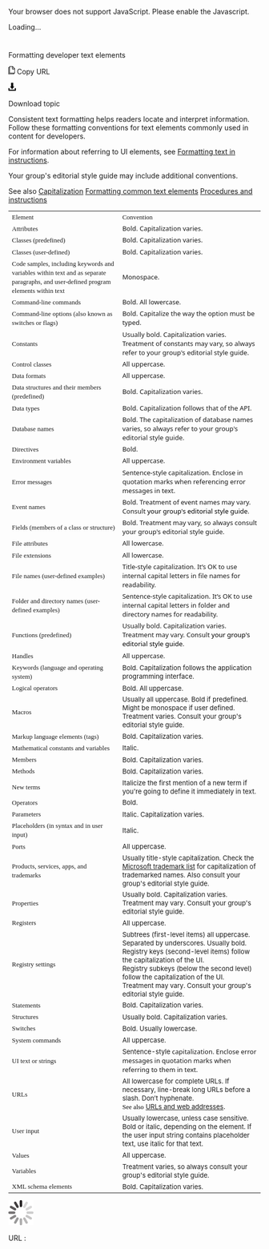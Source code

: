 Your browser does not support JavaScript. Please enable the Javascript.

Loading...

# 

Formatting developer text elements

![Copy URL](formatting-developer-text-elements_files/Copy.png)
Copy URL

![Download](formatting-developer-text-elements_files/Download.png)

Download topic

Consistent
text formatting helps readers locate and interpret information.
Follow these formatting conventions for text elements commonly used
in content for developers. 

For information about referring to UI elements, see [Formatting text in instructions](https://worldready.cloudapp.net/Styleguide/Read?id=2700&topicid=29014). 

Your group's editorial style guide may include additional conventions.

See also
[Capitalization](https://worldready.cloudapp.net/Styleguide/Read?id=2700&topicid=33685)
[Formatting common text elements](https://worldready.cloudapp.net/Styleguide/Read?id=2700&topicid=36402)
[Procedures and instructions](https://worldready.cloudapp.net/Styleguide/Read?id=2700&topicid=26471)

<table>
<tbody>
<tr class="odd">
<td><span style="font-family:Segoe UI Semibold;font-size:small;">Element</span></td>
<td><span style="font-family:Segoe UI Semibold;font-size:small;">Convention</span></td>
</tr>
<tr class="even">
<td><span style="font-family:Segoe UI Semibold;font-size:small;">Attributes</span></td>
<td><span style="font-family:Segoe UI;font-size:small;mso-fareast-font-family:&#39;Times New Roman&#39;;mso-ansi-language:EN-US;mso-fareast-language:EN-US;mso-bidi-language:AR-SA;mso-bidi-font-size:12.0pt;">Bold. Capitalization varies.</span></td>
</tr>
<tr class="odd">
<td><span style="font-family:Segoe UI Semibold;font-size:small;mso-fareast-font-family:&#39;Times New Roman&#39;;mso-ansi-language:EN-US;mso-fareast-language:EN-US;mso-bidi-language:AR-SA;mso-bidi-font-size:12.0pt;">Classes (predefined)</span></td>
<td><span style="font-family:Segoe UI;font-size:small;mso-fareast-font-family:&#39;Times New Roman&#39;;mso-ansi-language:EN-US;mso-fareast-language:EN-US;mso-bidi-language:AR-SA;mso-bidi-font-size:12.0pt;">Bold. Capitalization varies.</span></td>
</tr>
<tr class="even">
<td><span style="font-family:Segoe UI Semibold;font-size:small;">Classes (user-defined)</span></td>
<td><span style="font-family:Segoe UI;font-size:small;mso-fareast-font-family:&#39;Times New Roman&#39;;mso-ansi-language:EN-US;mso-fareast-language:EN-US;mso-bidi-language:AR-SA;mso-bidi-font-size:12.0pt;">Bold. Capitalization varies. </span></td>
</tr>
<tr class="odd">
<td><span style="font-family:Segoe UI Semibold;font-size:small;mso-fareast-font-family:&#39;Times New Roman&#39;;mso-ansi-language:EN-US;mso-fareast-language:EN-US;mso-bidi-language:AR-SA;mso-bidi-font-size:12.0pt;">Code samples, including keywords and variables within text and as separate paragraphs, and user-defined program elements within text</span></td>
<td><span style="font-family:Segoe UI;font-size:small;mso-fareast-font-family:&#39;Times New Roman&#39;;mso-ansi-language:EN-US;mso-fareast-language:EN-US;mso-bidi-language:AR-SA;mso-bidi-font-size:12.0pt;">Monospace. </span></td>
</tr>
<tr class="even">
<td><span style="font-family:Segoe UI Semibold;font-size:small;mso-fareast-font-family:&#39;Times New Roman&#39;;mso-ansi-language:EN-US;mso-fareast-language:EN-US;mso-bidi-language:AR-SA;mso-bidi-font-size:12.0pt;">Command-line commands</span></td>
<td><span style="font-family:Segoe UI;font-size:small;mso-fareast-font-family:&#39;Times New Roman&#39;;mso-ansi-language:EN-US;mso-fareast-language:EN-US;mso-bidi-language:AR-SA;mso-bidi-font-size:12.0pt;">Bold. All lowercase.</span></td>
</tr>
<tr class="odd">
<td><span style="font-family:Segoe UI Semibold;font-size:small;">Command-line options (also known as switches or flags)</span></td>
<td><span style="font-family:Segoe UI;font-size:small;">Bold. Capitalize the way the option must be typed.</span></td>
</tr>
<tr class="even">
<td><span style="font-family:Segoe UI Semibold;font-size:small;mso-fareast-font-family:&#39;Times New Roman&#39;;mso-ansi-language:EN-US;mso-fareast-language:EN-US;mso-bidi-language:AR-SA;mso-bidi-font-size:12.0pt;">Constants</span></td>
<td><span style="font-family:Segoe UI;font-size:small;mso-fareast-font-family:&#39;Times New Roman&#39;;mso-ansi-language:EN-US;mso-fareast-language:EN-US;mso-bidi-language:AR-SA;mso-bidi-font-size:12.0pt;">Usually bold. Capitalization varies. Treatment of constants may vary, so always refer to your group's editorial style guide.</span></td>
</tr>
<tr class="odd">
<td><span style="font-family:Segoe UI Semibold;font-size:small;mso-fareast-font-family:&#39;Times New Roman&#39;;mso-ansi-language:EN-US;mso-fareast-language:EN-US;mso-bidi-language:AR-SA;mso-bidi-font-size:12.0pt;">Control classes</span></td>
<td><span style="font-family:Segoe UI;font-size:small;mso-fareast-font-family:&#39;Times New Roman&#39;;mso-ansi-language:EN-US;mso-fareast-language:EN-US;mso-bidi-language:AR-SA;mso-bidi-font-size:12.0pt;">All uppercase.</span></td>
</tr>
<tr class="even">
<td><span style="font-family:Segoe UI Semibold;font-size:small;">Data formats</span></td>
<td><span style="font-family:Segoe UI;font-size:small;">All uppercase.</span></td>
</tr>
<tr class="odd">
<td><div>
<span style="font-family:Segoe UI Semibold;font-size:small;mso-fareast-font-family:&#39;Times New Roman&#39;;mso-ansi-language:EN-US;mso-fareast-language:EN-US;mso-bidi-language:AR-SA;mso-bidi-font-size:12.0pt;">Data structures and their members (predefined)</span>
</div></td>
<td><div>
<span style="font-family:Segoe UI;font-size:small;">Bold. Capitalization varies.</span>
</div></td>
</tr>
<tr class="even">
<td><span style="font-family:Segoe UI Semibold;font-size:small;">Data types</span></td>
<td><span style="font-family:Segoe UI;font-size:small;mso-fareast-font-family:&#39;Times New Roman&#39;;mso-ansi-language:EN-US;mso-fareast-language:EN-US;mso-bidi-language:AR-SA;mso-bidi-font-size:12.0pt;">Bold. Capitalization follows that of the API.</span></td>
</tr>
<tr class="odd">
<td><span style="font-family:Segoe UI Semibold;font-size:small;">Database names</span></td>
<td><span style="font-family:Segoe UI;font-size:small;">Bold. </span><span style="font-family:Segoe UI;font-size:small;">The capitalization of database names varies, so always refer to your group's editorial style guide.</span></td>
</tr>
<tr class="even">
<td><span style="font-family:Segoe UI Semibold;font-size:small;">Directives</span></td>
<td><span style="font-family:Segoe UI;font-size:small;">Bold.</span></td>
</tr>
<tr class="odd">
<td><span style="font-family:Segoe UI Semibold;font-size:small;mso-fareast-font-family:&#39;Times New Roman&#39;;mso-ansi-language:EN-US;mso-fareast-language:EN-US;mso-bidi-language:AR-SA;mso-bidi-font-size:12.0pt;">Environment variables</span></td>
<td><span style="font-family:Segoe UI;font-size:small;">All uppercase.</span></td>
</tr>
<tr class="even">
<td><span style="font-family:Segoe UI Semibold;font-size:small;mso-fareast-font-family:&#39;Times New Roman&#39;;mso-ansi-language:EN-US;mso-fareast-language:EN-US;mso-bidi-language:AR-SA;mso-bidi-font-size:12.0pt;">Error messages</span></td>
<td><span style="font-family:Segoe UI;font-size:small;mso-fareast-font-family:&#39;Times New Roman&#39;;mso-ansi-language:EN-US;mso-fareast-language:EN-US;mso-bidi-language:AR-SA;mso-bidi-font-size:12.0pt;">Sentence-style c</span><span style="font-family:Segoe UI;font-size:small;mso-fareast-font-family:&#39;Times New Roman&#39;;mso-ansi-language:EN-US;mso-fareast-language:EN-US;mso-bidi-language:AR-SA;mso-bidi-font-size:12.0pt;">apitalization</span><span style="font-family:Segoe UI;font-size:small;">. Enclose in quotation marks when referencing error messages in text</span><span style="font-family:Segoe UI;font-size:small;mso-fareast-font-family:&#39;Times New Roman&#39;;mso-ansi-language:EN-US;mso-fareast-language:EN-US;mso-bidi-language:AR-SA;mso-bidi-font-size:12.0pt;">.</span></td>
</tr>
<tr class="odd">
<td><span style="font-family:Segoe UI Semibold;font-size:small;mso-fareast-font-family:&#39;Times New Roman&#39;;mso-ansi-language:EN-US;mso-fareast-language:EN-US;mso-bidi-language:AR-SA;mso-bidi-font-size:12.0pt;">Event names</span></td>
<td><span style="font-family:Segoe UI;font-size:small;mso-fareast-font-family:&#39;Times New Roman&#39;;mso-ansi-language:EN-US;mso-fareast-language:EN-US;mso-bidi-language:AR-SA;mso-bidi-font-size:12.0pt;">Bold. Treatment of event names may vary. Consult </span><span style="color:black;font-family:Segoe UI;font-size:small;mso-fareast-font-family:Calibri;mso-ansi-language:EN-US;mso-fareast-language:EN-US;mso-bidi-language:AR-SA;mso-fareast-theme-font:minor-latin;">your group's editorial style guide</span><span style="font-family:Segoe UI;font-size:small;mso-fareast-font-family:&#39;Times New Roman&#39;;mso-ansi-language:EN-US;mso-fareast-language:EN-US;mso-bidi-language:AR-SA;mso-bidi-font-size:12.0pt;">.</span></td>
</tr>
<tr class="even">
<td><span style="font-family:Segoe UI Semibold;font-size:small;mso-fareast-font-family:&#39;Times New Roman&#39;;mso-ansi-language:EN-US;mso-fareast-language:EN-US;mso-bidi-language:AR-SA;mso-bidi-font-size:12.0pt;">Fields (members of a class or structure)</span></td>
<td><span style="font-family:Segoe UI;font-size:small;mso-fareast-font-family:&#39;Times New Roman&#39;;mso-ansi-language:EN-US;mso-fareast-language:EN-US;mso-bidi-language:AR-SA;mso-bidi-font-size:12.0pt;">Bold. Treatment may vary, so always consult your group's editorial style guide.</span></td>
</tr>
<tr class="odd">
<td><span style="font-family:Segoe UI Semibold;font-size:small;">File attributes</span></td>
<td><span style="font-family:Segoe UI;font-size:small;">All lowercase.</span></td>
</tr>
<tr class="even">
<td><span style="font-family:Segoe UI Semibold;font-size:small;mso-fareast-font-family:&#39;Times New Roman&#39;;mso-ansi-language:EN-US;mso-fareast-language:EN-US;mso-bidi-language:AR-SA;mso-bidi-font-size:12.0pt;">File extensions</span></td>
<td><span style="font-family:Segoe UI;font-size:small;">All lowercase.</span></td>
</tr>
<tr class="odd">
<td><span style="font-family:Segoe UI Semibold;font-size:small;mso-fareast-font-family:&#39;Times New Roman&#39;;mso-ansi-language:EN-US;mso-fareast-language:EN-US;mso-bidi-language:AR-SA;mso-bidi-font-size:12.0pt;">File names (user-defined examples)</span></td>
<td><span style="font-family:Segoe UI;font-size:small;mso-fareast-font-family:Calibri;mso-bidi-font-family:&#39;Times New Roman&#39;;mso-ansi-language:EN-US;mso-fareast-language:EN-US;mso-bidi-language:AR-SA;mso-fareast-theme-font:minor-latin;mso-bidi-font-size:12.0pt;">Title-style capitalization. It’s OK to use internal capital letters in file names for readability.</span></td>
</tr>
<tr class="even">
<td><span style="font-family:Segoe UI Semibold;font-size:small;mso-fareast-font-family:&#39;Times New Roman&#39;;mso-ansi-language:EN-US;mso-fareast-language:EN-US;mso-bidi-language:AR-SA;mso-bidi-font-size:12.0pt;">Folder and directory names (user-defined examples)</span></td>
<td><span style="font-family:Segoe UI;font-size:small;mso-fareast-font-family:Calibri;mso-bidi-font-family:&#39;Times New Roman&#39;;mso-ansi-language:EN-US;mso-fareast-language:EN-US;mso-bidi-language:AR-SA;mso-fareast-theme-font:minor-latin;mso-bidi-font-size:12.0pt;">Sentence-style capitalization. It’s OK to use internal capital letters in folder and directory names for readability.</span></td>
</tr>
<tr class="odd">
<td><span style="font-family:Segoe UI Semibold;font-size:small;mso-fareast-font-family:&#39;Times New Roman&#39;;mso-ansi-language:EN-US;mso-fareast-language:EN-US;mso-bidi-language:AR-SA;mso-bidi-font-size:12.0pt;">Functions (predefined)</span></td>
<td><span style="font-family:Segoe UI;font-size:small;mso-fareast-font-family:&#39;Times New Roman&#39;;mso-ansi-language:EN-US;mso-fareast-language:EN-US;mso-bidi-language:AR-SA;mso-bidi-font-size:12.0pt;">Usually bold. Capitalization varies. Treatment may vary. Consult </span><span style="color:black;font-family:Segoe UI;font-size:small;mso-fareast-font-family:Calibri;mso-ansi-language:EN-US;mso-fareast-language:EN-US;mso-bidi-language:AR-SA;mso-fareast-theme-font:minor-latin;">your group's editorial style guide</span><span style="font-family:Segoe UI;font-size:small;mso-fareast-font-family:&#39;Times New Roman&#39;;mso-ansi-language:EN-US;mso-fareast-language:EN-US;mso-bidi-language:AR-SA;mso-bidi-font-size:12.0pt;">.</span></td>
</tr>
<tr class="even">
<td><span style="font-family:Segoe UI Semibold;font-size:small;">Handles</span></td>
<td><span style="font-family:Segoe UI;font-size:small;">All uppercase.</span></td>
</tr>
<tr class="odd">
<td><div>
<div>
<span style="font-family:Segoe UI Semibold;font-size:small;">Keywords (language and operating system)</span>
</div>
</div></td>
<td><div>
<div>
<span style="font-size:small;">Bold. Capitalization follows the application programming interface.</span>
</div>
</div></td>
</tr>
<tr class="even">
<td><div>
<span style="font-family:Segoe UI Semibold;font-size:small;">Logical operators</span>
</div></td>
<td><div>
<span style="font-size:small;">Bold. All uppercase.</span>
</div></td>
</tr>
<tr class="odd">
<td><div>
<span style="font-family:Segoe UI Semibold;font-size:small;">Macros</span>
</div></td>
<td><div>
<span style="font-size:small;">Usually all uppercase. Bold if predefined. Might be monospace if user defined. Treatment varies. Consult your group's editorial style guide.</span>
</div></td>
</tr>
<tr class="even">
<td><div>
<span style="font-family:Segoe UI Semibold;font-size:small;">Markup language elements (tags)</span>
</div></td>
<td><div>
<span style="font-size:small;">Bold. Capitalization varies.</span>
</div></td>
</tr>
<tr class="odd">
<td><div>
<span style="font-family:Segoe UI Semibold;font-size:small;">Mathematical constants and variables</span>
</div></td>
<td><div>
<span style="font-size:small;">Italic.</span>
</div></td>
</tr>
<tr class="even">
<td><div>
<span style="font-family:Segoe UI Semibold;font-size:small;">Members</span>
</div></td>
<td><div>
<span style="font-size:small;">Bold. Capitalization varies.</span>
</div></td>
</tr>
<tr class="odd">
<td><div>
<span style="font-family:Segoe UI Semibold;font-size:small;">Methods</span>
</div></td>
<td><div>
<span style="font-size:small;">Bold. Capitalization varies.</span>
</div></td>
</tr>
<tr class="even">
<td><div>
<span style="font-family:Segoe UI Semibold;font-size:small;">New terms</span>
</div></td>
<td><span style="font-size:small;">Italicize the first mention of a new term if you're going to define it immediately in text.</span></td>
</tr>
<tr class="odd">
<td><div>
<span style="font-family:Segoe UI Semibold;font-size:small;">Operators</span>
</div></td>
<td><div>
<span style="font-size:small;">Bold.</span>
</div></td>
</tr>
<tr class="even">
<td><div>
<span style="font-family:Segoe UI Semibold;font-size:small;">Parameters</span>
</div></td>
<td><div>
<span style="font-size:small;">Italic. Capitalization varies.</span>
</div></td>
</tr>
<tr class="odd">
<td><div>
<span style="font-family:Segoe UI Semibold;font-size:small;">Placeholders (in syntax and in user input)</span>
</div></td>
<td><div>
<span style="font-size:small;">Italic.</span>
</div></td>
</tr>
<tr class="even">
<td><div>
<span style="font-family:Segoe UI Semibold;font-size:small;">Ports</span>
</div></td>
<td><div>
<span style="font-size:small;">All uppercase.</span>
</div></td>
</tr>
<tr class="odd">
<td><div>
<span style="font-family:Segoe UI Semibold;font-size:small;">Products, services, apps, and trademarks</span>
</div></td>
<td><div>
<span style="font-size:small;">Usually title-style capitalization. Check the </span><a href="https://microsoft.sharepoint.com/sites/LCAWeb/Home/Copyrights-Trademarks-and-Patents/Trademarks/Trademark-List"><span style="font-size:small;">Microsoft trademark list</span></a><span style="font-size:small;"> for capitalization of trademarked names. Also consult your group's editorial style guide.</span>
</div></td>
</tr>
<tr class="even">
<td><div>
<span style="font-family:Segoe UI Semibold;font-size:small;">Properties</span>
</div></td>
<td><div>
<span style="font-size:small;">Usually bold. Capitalization varies. Treatment may vary. Consult your group's editorial style guide.</span>
</div></td>
</tr>
<tr class="odd">
<td><div>
<span style="font-family:Segoe UI Semibold;font-size:small;">Registers</span>
</div></td>
<td><div>
<span style="font-size:small;">All uppercase.</span>
</div></td>
</tr>
<tr class="even">
<td><div>
<span style="font-family:Segoe UI Semibold;font-size:small;">Registry settings</span>
</div></td>
<td><div>
<span style="font-size:small;">Subtrees (first-level items) all uppercase. Separated by underscores. Usually bold.</span>
</div>
<div>
<span style="font-size:small;">Registry keys (second-level items) follow the capitalization of the UI.</span>
</div>
<div>
<span style="font-size:small;">Registry subkeys (below the second level) follow the capitalization of the UI.</span>
</div>
<div>
<span style="font-size:small;">Treatment may vary. Consult your group's editorial style guide.</span>
</div></td>
</tr>
<tr class="odd">
<td><div>
<span style="font-family:Segoe UI Semibold;font-size:small;">Statements</span>
</div></td>
<td><div>
<span style="font-size:small;">Bold. Capitalization varies.</span>
</div></td>
</tr>
<tr class="even">
<td><div>
<span style="font-family:Segoe UI Semibold;font-size:small;">Structures</span>
</div></td>
<td><div>
<span style="font-size:small;">Usually bold. Capitalization varies.</span>
</div></td>
</tr>
<tr class="odd">
<td><div>
<span style="font-family:Segoe UI Semibold;font-size:small;">Switches</span>
</div></td>
<td><div>
<span style="font-size:small;">Bold. Usually lowercase.</span>
</div></td>
</tr>
<tr class="even">
<td><div>
<span style="font-family:Segoe UI Semibold;font-size:small;">System commands</span>
</div></td>
<td><div>
<span style="font-size:small;">All uppercase.</span>
</div></td>
</tr>
<tr class="odd">
<td><div>
<span style="font-family:Segoe UI Semibold;font-size:small;">UI text or strings</span>
</div></td>
<td><div>
<span style="font-size:small;">Sentence-style </span><span style="font-family:Segoe UI;font-size:small;">capitalization. Enclose error messages in quotation marks when referring to them in text</span><span style="font-family:Segoe UI;font-size:small;mso-fareast-font-family:&#39;Times New Roman&#39;;mso-ansi-language:EN-US;mso-fareast-language:EN-US;mso-bidi-language:AR-SA;mso-bidi-font-size:12.0pt;">.</span>
</div></td>
</tr>
<tr class="even">
<td><div>
<span style="font-family:Segoe UI Semibold;font-size:small;">URLs</span>
</div></td>
<td><div>
<div>
<span style="font-size:small;">All lowercase for complete URLs. If necessary, line-break long URLs before a slash. Don’t hyphenate. </span>
<div>
<span style="color:#000000;font-family:Segoe UI Semibold;font-size:small;">See also</span> <a href="https://worldready.cloudapp.net/Styleguide/Read?id=2700&amp;topicid=34905"><span style="font-size:small;">URLs and web addresses</span></a>.
</div>
</div>
</div></td>
</tr>
<tr class="odd">
<td><div>
<span style="font-family:Segoe UI Semibold;font-size:small;">User input</span>
</div></td>
<td><div>
<span style="font-size:small;">Usually lowercase, unless case sensitive. Bold or italic, depending on the element. If the user input string contains placeholder text, use italic for that text.</span>
</div></td>
</tr>
<tr class="even">
<td><div>
<span style="font-family:Segoe UI Semibold;font-size:small;">Values</span>
</div></td>
<td><div>
<span style="font-size:small;">All uppercase.</span>
</div></td>
</tr>
<tr class="odd">
<td><div>
<span style="font-family:Segoe UI Semibold;font-size:small;">Variables</span>
</div></td>
<td><div>
<span style="font-size:small;">Treatment varies, so always consult your group's editorial style guide.</span>
</div></td>
</tr>
<tr class="even">
<td><div>
<span style="font-family:Segoe UI Semibold;font-size:small;">XML schema elements</span>
</div></td>
<td><div>
<span style="font-size:small;">Bold. Capitalization varies.</span>
</div></td>
</tr>
</tbody>
</table>

![In progress](formatting-developer-text-elements_files/activity-large.gif)

URL :
